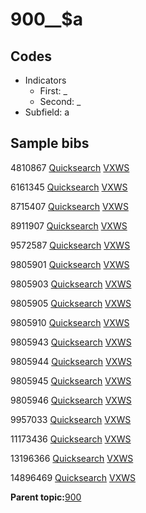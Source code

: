 # 900\_\_$a

## Codes

-   Indicators
    -   First: \_
    -   Second: \_
-   Subfield: a

## Sample bibs

4810867 [Quicksearch](https://search.library.yale.edu/catalog/4810867) [VXWS](http://prodorbis.library.yale.edu:7014/vxws/GetHoldingsService?bibId=4810867)

6161345 [Quicksearch](https://search.library.yale.edu/catalog/6161345) [VXWS](http://prodorbis.library.yale.edu:7014/vxws/GetHoldingsService?bibId=6161345)

8715407 [Quicksearch](https://search.library.yale.edu/catalog/8715407) [VXWS](http://prodorbis.library.yale.edu:7014/vxws/GetHoldingsService?bibId=8715407)

8911907 [Quicksearch](https://search.library.yale.edu/catalog/8911907) [VXWS](http://prodorbis.library.yale.edu:7014/vxws/GetHoldingsService?bibId=8911907)

9572587 [Quicksearch](https://search.library.yale.edu/catalog/9572587) [VXWS](http://prodorbis.library.yale.edu:7014/vxws/GetHoldingsService?bibId=9572587)

9805901 [Quicksearch](https://search.library.yale.edu/catalog/9805901) [VXWS](http://prodorbis.library.yale.edu:7014/vxws/GetHoldingsService?bibId=9805901)

9805903 [Quicksearch](https://search.library.yale.edu/catalog/9805903) [VXWS](http://prodorbis.library.yale.edu:7014/vxws/GetHoldingsService?bibId=9805903)

9805905 [Quicksearch](https://search.library.yale.edu/catalog/9805905) [VXWS](http://prodorbis.library.yale.edu:7014/vxws/GetHoldingsService?bibId=9805905)

9805910 [Quicksearch](https://search.library.yale.edu/catalog/9805910) [VXWS](http://prodorbis.library.yale.edu:7014/vxws/GetHoldingsService?bibId=9805910)

9805943 [Quicksearch](https://search.library.yale.edu/catalog/9805943) [VXWS](http://prodorbis.library.yale.edu:7014/vxws/GetHoldingsService?bibId=9805943)

9805944 [Quicksearch](https://search.library.yale.edu/catalog/9805944) [VXWS](http://prodorbis.library.yale.edu:7014/vxws/GetHoldingsService?bibId=9805944)

9805945 [Quicksearch](https://search.library.yale.edu/catalog/9805945) [VXWS](http://prodorbis.library.yale.edu:7014/vxws/GetHoldingsService?bibId=9805945)

9805946 [Quicksearch](https://search.library.yale.edu/catalog/9805946) [VXWS](http://prodorbis.library.yale.edu:7014/vxws/GetHoldingsService?bibId=9805946)

9957033 [Quicksearch](https://search.library.yale.edu/catalog/9957033) [VXWS](http://prodorbis.library.yale.edu:7014/vxws/GetHoldingsService?bibId=9957033)

11173436 [Quicksearch](https://search.library.yale.edu/catalog/11173436) [VXWS](http://prodorbis.library.yale.edu:7014/vxws/GetHoldingsService?bibId=11173436)

13196366 [Quicksearch](https://search.library.yale.edu/catalog/13196366) [VXWS](http://prodorbis.library.yale.edu:7014/vxws/GetHoldingsService?bibId=13196366)

14896469 [Quicksearch](https://search.library.yale.edu/catalog/14896469) [VXWS](http://prodorbis.library.yale.edu:7014/vxws/GetHoldingsService?bibId=14896469)

**Parent topic:**[900](../../tags/900/900.md)

